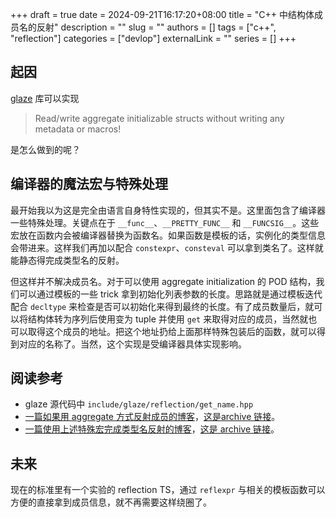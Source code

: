 +++ 
draft = true
date = 2024-09-21T16:17:20+08:00
title = "C++ 中结构体成员名的反射"
description = ""
slug = ""
authors = []
tags = ["c++", "reflection"]
categories = ["devlop"]
externalLink = ""
series = []
+++

## 起因

[glaze](https://github.com/stephenberry/glaze) 库可以实现 

>Read/write aggregate initializable structs without writing any metadata or macros!

是怎么做到的呢？

## 编译器的魔法宏与特殊处理

最开始我以为这是完全由语言自身特性实现的，但其实不是。这里面包含了编译器一些特殊处理。关键点在于 `__func__`、`__PRETTY_FUNC__` 和 `__FUNCSIG__`。这些宏放在函数内会被编译器替换为函数名。如果函数是模板的话，实例化的类型信息会带进来。这样我们再加以配合 `constexpr`、`consteval` 可以拿到类名了。这样就能静态得完成类型名的反射。

但这样并不解决成员名。对于可以使用 aggregate initialization 的 POD 结构，我们可以通过模板的一些 trick 拿到初始化列表参数的长度。思路就是通过模板迭代配合 `decltype` 来检查是否可以初始化来得到最终的长度。有了成员数量后，就可以将结构体转为序列后使用变为 tuple 并使用 `get` 来取得对应的成员，当然就也可以取得这个成员的地址。把这个地址扔给上面那样特殊包装后的函数，就可以得到对应的名称了。当然，这个实现是受编译器具体实现影响。

## 阅读参考

- glaze 源代码中 `include/glaze/reflection/get_name.hpp`
- [一篇如果用 aggregate 方式反射成员的博客](https://rodusek.com/posts/2021/03/21/reflecting-over-members-of-an-aggregate/)，[这是archive 链接](https://web.archive.org/web/20240921083124/https://rodusek.com/posts/2021/03/21/reflecting-over-members-of-an-aggregate/)。
- [一篇使用上述特殊宏完成类型名反射的博客](https://rodusek.com/posts/2021/03/09/getting-an-unmangled-type-name-at-compile-time/)，[这是 archive 链接](https://web.archive.org/web/20240921083240/https://rodusek.com/posts/2021/03/09/getting-an-unmangled-type-name-at-compile-time/)。

## 未来
现在的标准里有一个实验的 reflection TS，通过 `reflexpr` 与相关的模板函数可以方便的直接拿到成员信息，就不再需要这样绕圈了。
